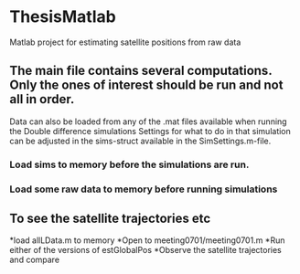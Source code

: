 # ThesisMatlab
Matlab project for estimating satellite positions from raw data
## The main file contains several computations. Only the ones of interest should be run and not all in order. 
Data can also be loaded from any of the .mat files available when running the Double difference simulations
Settings for what to do in that simulation can be adjusted in the sims-struct available in the SimSettings.m-file.
### Load sims to memory before the simulations are run.
### Load some raw data to memory before running simulations

## To see the satellite trajectories etc
*load allLData.m to memory
*Open to meeting0701/meeting0701.m
*Run either of the versions of estGlobalPos
*Observe the satellite trajectories and compare


